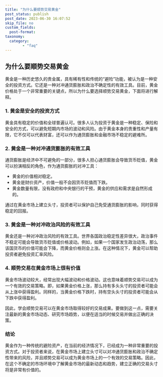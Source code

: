 ```yaml
---
title: "为什么要顺势交易黄金"
post_status: publish
post_date: 2023-06-30 16:07:52
skip_file: no
custom_fields: 
  post-format: 
taxonomy:
  category:
        - "faq"
---
```


## 为什么要顺势交易黄金

黄金是一种历史悠久的贵金属，具有稀有性和传统的“避险”功能，被认为是一种安全的投资方式。它还是一种对冲通货膨胀和政治不确定性的有效工具。目前，黄金价格处于一个非常重要的关键点，所以为什么要选择顺势交易黄金，下面将进行解释。

### 1. 黄金是安全的投资方式

黄金具有稳定的价值和全球普遍认可。很多人认为投资于黄金是一种稳定、保险和安全的方式，可以避免短期内市场的波动和风险。由于黄金本身的贵重性和产量有限，它不仅可以代表财富，还可以作为通货膨胀和金融市场不稳定的避难所。

### 2. 黄金是一种对冲通货膨胀的有效工具

通货膨胀是经济中不可避免的一部分，很多人担心通货膨胀会导致货币贬值，黄金可以扮演相反的角色，作为通货膨胀的对冲工具：

- 黄金的价值相对稳定。
- 黄金是财价资产，价值一般不会因货币贬值而下跌。
- 黄金数量有限，没有政府和中央银行的干预，黄金的供应和需求是自然形成的。

通过在黄金市场上建立头寸，投资者可以保护自己免受通货膨胀的影响，同时获得稳定的回报。

### 3. 黄金是一种对冲政治风险的有效工具

黄金还是一种对冲政治风险的有效工具。世界各国政治稳定性差异很大，政治事件不稳定可能会导致货币贬值或价格波动。例如，如果一个国家发生政治动荡，那么该国货币的价值可能会下降，而黄金价格则会上涨。在这种情况下，黄金可以帮助投资者避免投资汇率风险。

### 4. 顺势交易在黄金市场上很有价值

黄金市场波动较大，经常出现大幅波动和价格波动。这也意味着顺势交易可以成为一个有效的交易策略。即，如果黄金价格上涨，那么持有多头头寸的投资者可能会从上涨中获得盈利。同样的，当黄金价格下跌时，持有空头头寸的投资者可能会从下跌中获得盈利。

因此，学会顺势交易可以在黄金市场取得较好的交易成果。要做到这一点，需要关注最新的黄金市场动态、研究市场趋势，以便在适当的时候交易并做出正确的决策。

### 结论

黄金作为一种传统的避险资产，在当前的经济情况下，已经成为一种非常重要的投资方式。对于投资者来说，在黄金市场上建立头寸可以对冲通货膨胀和政治不确定性带来的风险，并且顺势交易可以成为黄金市场上的一个有效的交易策略。因此，在这个不确定的市场环境中了解黄金市场的最新动态和趋势，建立正确的交易头寸将是非常有价值的。
